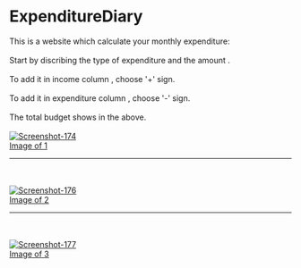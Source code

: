 # ExpenditureDiary
This is a website which calculate your monthly expenditure:<br></br>
Start by discribing the type of expenditure and the amount .<br></br>
To add it in income column , choose '+' sign.<br></br>
To add it in expenditure column , choose '-' sign.<br></br>
The total budget shows in the above.
<br></br>
<a href="https://ibb.co/vJZFmKp"><img src="https://i.ibb.co/Jz512MV/Screenshot-174.png" alt="Screenshot-174" border="0"></a><br /><a target='_blank' href='https://imgbb.com/'>Image of 1</a><br />
_______________________________________________________________
<br></br>
<a href="https://ibb.co/RTskLNj"><img src="https://i.ibb.co/8gfLFbY/Screenshot-176.png" alt="Screenshot-176" border="0"></a><br /><a target='_blank' href='https://imgbb.com/'>Image of 2</a><br />
_______________________________________________________________
<br></br>
<a href="https://ibb.co/Hn0qgV7"><img src="https://i.ibb.co/kQpXcxK/Screenshot-177.png" alt="Screenshot-177" border="0"></a><br /><a target='_blank' href='https://imgbb.com/'>Image of 3</a><br />
